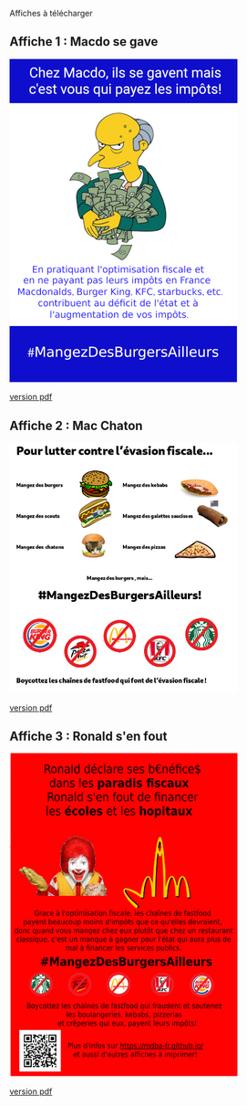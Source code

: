Affiches à télécharger

Affiche 1 : Macdo se gave
-------------------------
<img src="/affiches/1/macdo_se_gave.png" alt="Macdo se gave" width="400"/>

[version pdf](/affiches/1/macdo_se_gave.pdf)


Affiche 2 : Mac Chaton
----------------------
<img src="/affiches/2/affiche-chaton-scout2-courte.png" alt="Mac Chaton" width="400"/>

[version pdf](/affiches/2/affiche-chaton-scout2-qr-code.pdf)

Affiche 3 : Ronald s'en fout
----------------------
<img src="/affiches/3/middle-finger.png" alt="Ronald s'en fout" width="400"/>

[version pdf](/affiches/3/middle-finger.pdf)
